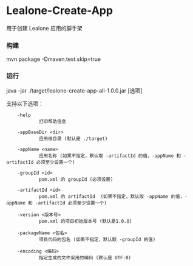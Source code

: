 # Lealone-Create-App

用于创建 Lealone 应用的脚手架



### 构建

mvn package -Dmaven.test.skip=true



### 运行

java -jar ./target/lealone-create-app-all-1.0.0.jar [选项]

支持以下选项：

        -help
                打印帮助信息

        -appBaseDir <dir>
                应用根目录 (默认是 ./target)

        -appName <name>
                应用名称 (如果不指定，默认取 -artifactId 的值，-appName 和 -artifactId 必须至少设置一个)

        -groupId <id>
                pom.xml 的 groupId (必须设置)

        -artifactId <id>
                pom.xml 的 artifactId  (如果不指定，默认取 -appName 的值，-appName 和 -artifactId 必须至少设置一个)

        -version <版本号>
                pom.xml 的项目初始版本号 (默认是1.0.0)

        -packageName <包名>
                项目代码的包名 (如果不指定，默认取 -groupId 的值)

        -encoding <编码>
                指定生成的文件采用的编码 (默认是 UTF-8)
